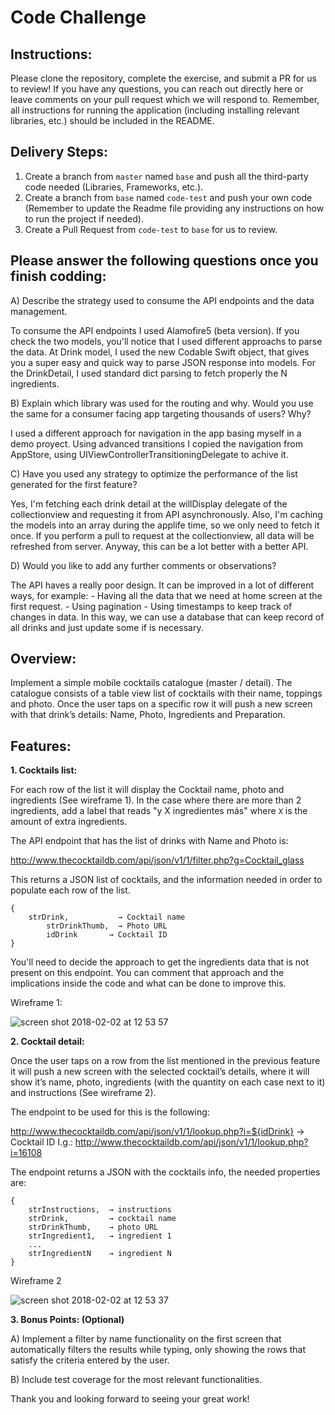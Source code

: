 # Code Challenge

## Instructions:

Please clone the repository, complete the exercise, and submit a PR for us to review! If you have any questions, you can reach out directly here or leave comments on your pull request which we will respond to. Remember, all instructions for running the application (including installing relevant libraries, etc.) should be included in the README. 


## Delivery Steps: 

1. Create a branch from `master` named `base` and push all the third-party code needed (Libraries, Frameworks, etc.).
2. Create a branch from `base` named `code-test` and push your own code (Remember to update the Readme file providing any instructions on how to run the project if needed).
3. Create a Pull Request from `code-test` to `base` for us to review.


## Please answer the following questions once you finish codding:

A) Describe the strategy used to consume the API endpoints and the data management.

To consume the API endpoints I used Alamofire5 (beta version). If you check the two models, you'll notice that I used different approachs to parse the data. At Drink model, I used the new Codable Swift object, that gives you a super easy and quick way to parse JSON response into models. For the DrinkDetail, I used standard dict parsing to fetch properly the N ingredients.

B) Explain which library was used for the routing and why. Would you use the same for a consumer facing app targeting thousands of users? Why?

I used a different approach for navigation in the app basing myself in a demo proyect. Using advanced transitions I copied the navigation from AppStore, using UIViewControllerTransitioningDelegate to achive it.

C) Have you used any strategy to optimize the performance of the list generated for the first feature?

Yes, I'm fetching each drink detail at the willDisplay delegate of the collectionview and requesting it from API asynchronously. Also, I'm caching the models into an array during the applife time, so we only need to fetch it once. If you perform a pull to request at the collectionview, all data will be refreshed from server. Anyway, this can be a lot better with a better API.

D) Would you like to add any further comments or observations?

The API haves a really poor design. It can be improved in a lot of different ways, for example:
	- Having all the data that we need at home screen at the first request.
	- Using pagination
	- Using timestamps to keep track of changes in data. In this way, we can use a database that can keep record of all drinks and just update some if is necessary.

## Overview:

Implement a simple mobile cocktails catalogue (master / detail). The catalogue consists of a table view list of cocktails with their name, toppings and photo. Once the user taps on a specific row it will push a new screen with that drink’s details: Name, Photo, Ingredients and Preparation.


## Features:

**1. Cocktails list:**

For each row of the list it will display the Cocktail name, photo and ingredients (See wireframe 1). 
In the case where there are more than 2 ingredients, add a label that reads "y X ingredientes más" where `X` is the amount of extra ingredients.

The API endpoint that has the list of drinks with Name and Photo is: 

http://www.thecocktaildb.com/api/json/v1/1/filter.php?g=Cocktail_glass

This returns a JSON list of cocktails, and the information needed in order to populate each row of the list.

```
{
 	strDrink,           → Cocktail name
     	strDrinkThumb,  → Photo URL
      	idDrink       → Cocktail ID
}
```

You'll need to decide the approach to get the ingredients data that is not present on this endpoint. You can comment that approach and the implications inside the code and what can be done to improve this.

Wireframe 1:

![screen shot 2018-02-02 at 12 53 57](https://user-images.githubusercontent.com/263229/35742087-40b1ce26-0818-11e8-91d7-5c2ea0d4a6aa.png)




**2. Cocktail detail:**

Once the user taps on a row from the list mentioned in the previous feature it will push a new screen with the selected cocktail’s details, where it will show it’s name, photo, ingredients (with the quantity on each case next to it) and instructions (See wireframe 2).

The endpoint to be used for this is the following:
 
http://www.thecocktaildb.com/api/json/v1/1/lookup.php?i=${idDrink} → Cocktail ID
I.g.: http://www.thecocktaildb.com/api/json/v1/1/lookup.php?i=16108

The endpoint returns a JSON with the cocktails info, the needed properties are:
```
{
	strInstructions,  → instructions
	strDrink,         → cocktail name
	strDrinkThumb,    → photo URL
	strIngredient1,   → ingredient 1
	...
	strIngredientN    → ingredient N
}
```

Wireframe 2

![screen shot 2018-02-02 at 12 53 37](https://user-images.githubusercontent.com/263229/35742155-63205b1c-0818-11e8-8b4b-608a46eaa718.png)
	
  
  
  
**3. Bonus Points: (Optional)**

A) Implement a filter by name functionality on the first screen that automatically filters the results while typing, only showing the rows that satisfy the criteria entered by the user.

B) Include test coverage for the most relevant functionalities.

Thank you and looking forward to seeing your great work!



